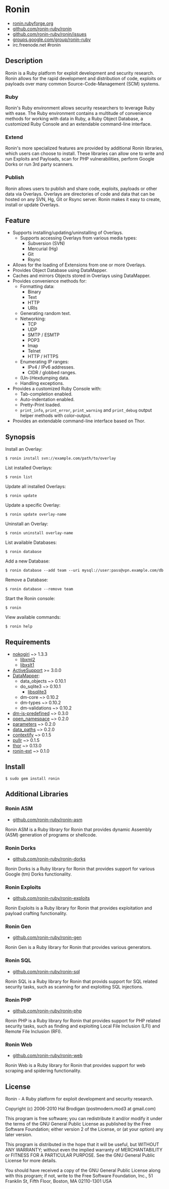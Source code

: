 # Ronin

* [ronin.rubyforge.org](http://ronin.rubyforge.org)
* [github.com/ronin-ruby/ronin](http://github.com/ronin-ruby/ronin)
* [github.com/ronin-ruby/ronin/issues](http://github.com/ronin-ruby/ronin/issues)
* [groups.google.com/group/ronin-ruby](http://groups.google.com/group/ronin-ruby)
* irc.freenode.net #ronin

## Description

Ronin is a Ruby platform for exploit development and security research.
Ronin allows for the rapid development and distribution of code, exploits
or payloads over many common Source-Code-Management (SCM) systems.

### Ruby

Ronin's Ruby environment allows security researchers to leverage Ruby with
ease. The Ruby environment contains a multitude of convenience methods
for working with data in Ruby, a Ruby Object Database, a customized Ruby
Console and an extendable command-line interface.

### Extend

Ronin's more specialized features are provided by additional Ronin
libraries, which users can choose to install. These libraries can allow
one to write and run Exploits and Payloads, scan for PHP vulnerabilities,
perform Google Dorks  or run 3rd party scanners.

### Publish

Ronin allows users to publish and share code, exploits, payloads or other
data via Overlays. Overlays are directories of code and data that can be
hosted on any SVN, Hg, Git or Rsync server. Ronin makes it easy to create,
install or update Overlays.

## Feature

* Supports installing/updating/uninstalling of Overlays.
  * Supports accessing Overlays from various media types:
    * Subversion (SVN)
    * Mercurial (Hg)
    * Git
    * Rsync
* Allows for the loading of Extensions from one or more Overlays.
* Provides Object Database using DataMapper.
* Caches and mirrors Objects stored in Overlays using DataMapper.
* Provides convenience methods for:
  * Formatting data:
    * Binary
    * Text
    * HTTP
    * URIs
  * Generating random text.
  * Networking:
    * TCP
    * UDP
    * SMTP / ESMTP
    * POP3
    * Imap
    * Telnet
    * HTTP / HTTPS
  * Enumerating IP ranges:
    * IPv4 / IPv6 addresses.
    * CIDR / globbed ranges.
  * (Un-)Hexdumping data.
  * Handling exceptions.
* Provides a customized Ruby Console with:
  * Tab-completion enabled.
  * Auto-indentation enabled.
  * Pretty-Print loaded.
  * `print_info`, `print_error`, `print_warning` and `print_debug`
    output helper methods with color-output.
* Provides an extendable command-line interface based on Thor.

## Synopsis

Install an Overlay:

    $ ronin install svn://example.com/path/to/overlay

List installed Overlays:

    $ ronin list

Update all installed Overlays:

    $ ronin update

Update a specific Overlay:

    $ ronin update overlay-name

Uninstall an Overlay:

    $ ronin uninstall overlay-name

List available Databases:

    $ ronin database

Add a new Database:

    $ ronin database --add team --uri mysql://user:pass@vpn.example.com/db

Remove a Database:

    $ ronin database --remove team

Start the Ronin console:

    $ ronin

View available commands:

    $ ronin help

## Requirements

* [nokogiri](http://nokogiri.rubyforge.org/) ~> 1.3.3
  * [libxml2](http://xmlsoft.org/)
  * [libxslt1](http://xmlsoft.org/XSLT/)
* [ActiveSupport](http://rubygems.org/gems/activesupport) >= 3.0.0
* [DataMapper](http://datamapper.org/):
  * data_objects ~> 0.10.1
  * do_sqlite3 ~> 0.10.1
    * [libsqlite3](http://sqlite.org/)
  * dm-core ~> 0.10.2
  * dm-types ~> 0.10.2
  * dm-validations ~> 0.10.2
* [dm-is-predefined](http://github.com/postmodern/dm-is-predefined/)
  ~> 0.3.0
* [open_namespace](http://github.com/postmodern/open_namespace) ~> 0.2.0
* [parameters](http://github.com/postmodern/parameters) ~> 0.2.0
* [data_paths](http://github.com/postmodern/data_paths) ~> 0.2.0
* [contextify](http://github.com/postmodern/contextify/) ~> 0.1.5
* [pullr](http://github.com/postmodern/pullr/) ~> 0.1.5
* [thor](http://github.com/wycats/thor/) ~> 0.13.0
* [ronin-ext](http://ronin.rubyforge.org/) ~> 0.1.0

## Install

    $ sudo gem install ronin

## Additional Libraries

### Ronin ASM

* [github.com/ronin-ruby/ronin-asm](http://github.com/ronin-ruby/ronin-asm)

Ronin ASM is a Ruby library for Ronin that provides dynamic Assembly (ASM)
generation of programs or shellcode.

### Ronin Dorks

* [github.com/ronin-ruby/ronin-dorks](http://github.com/ronin-ruby/ronin-dorks)

Ronin Dorks is a Ruby library for Ronin that provides support for various
Google (tm) Dorks functionality.

### Ronin Exploits

* [github.com/ronin-ruby/ronin-exploits](http://github.com/ronin-ruby/ronin-exploits)

Ronin Exploits is a Ruby library for Ronin that provides exploitation and
payload crafting functionality.

### Ronin Gen

* [github.com/ronin-ruby/ronin-gen](http://github.com/ronin-ruby/ronin-gen)

Ronin Gen is a Ruby library for Ronin that provides various generators.

### Ronin SQL

* [github.com/ronin-ruby/ronin-sql](http://github.com/ronin-ruby/ronin-sql)

Ronin SQL is a Ruby library for Ronin that provids support for SQL related
security tasks, such as scanning for and exploiting SQL injections.

### Ronin PHP

* [github.com/ronin-ruby/ronin-php](http://github.com/ronin-ruby/ronin-php)

Ronin PHP is a Ruby library for Ronin that provides support for PHP related
security tasks, such as finding and exploiting Local File Inclusion (LFI)
and Remote File Inclusion (RFI).

### Ronin Web

* [github.com/ronin-ruby/ronin-web](http://github.com/ronin-ruby/ronin-web)

Ronin Web is a Ruby library for Ronin that provides support for web
scraping and spidering functionality.

## License

Ronin - A Ruby platform for exploit development and security research.

Copyright (c) 2006-2010 Hal Brodigan (postmodern.mod3 at gmail.com)

This program is free software; you can redistribute it and/or modify
it under the terms of the GNU General Public License as published by
the Free Software Foundation; either version 2 of the License, or
(at your option) any later version.

This program is distributed in the hope that it will be useful,
but WITHOUT ANY WARRANTY; without even the implied warranty of
MERCHANTABILITY or FITNESS FOR A PARTICULAR PURPOSE.  See the
GNU General Public License for more details.

You should have received a copy of the GNU General Public License
along with this program; if not, write to the Free Software
Foundation, Inc., 51 Franklin St, Fifth Floor, Boston, MA  02110-1301  USA
